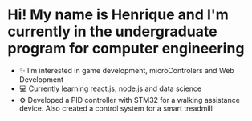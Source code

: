 # Hi! My name is Henrique and I'm currently in the undergraduate program for computer engineering

* ✨ I’m interested in game development, microControlers and Web Development
* 💻 Currently learning react.js, node.js and data science
* ⚙️ Developed a PID controller with STM32 for a walking assistance device. Also created a control system for a smart treadmill

  

<!---
HenriqCaetano/HenriqCaetano is a ✨ special ✨ repository because its `README.md` (this file) appears on your GitHub profile.
You can click the Preview link to take a look at your changes.
--->
